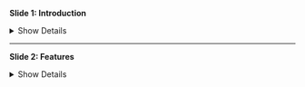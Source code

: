 **Slide 1: Introduction**

<details>
  <summary>Show Details</summary>

  This is the first slide. 
</details>

---
**Slide 2: Features**

<details>
  <summary>Show Details</summary>

  This is the second slide. 
</details>
